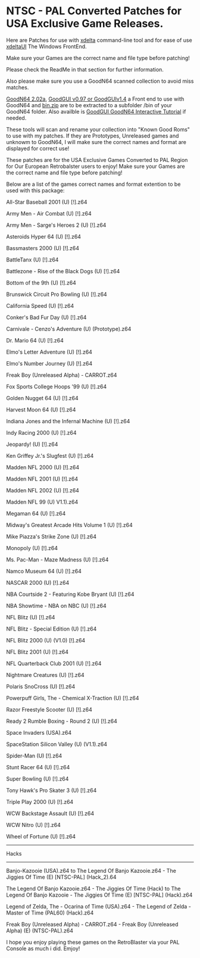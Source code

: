 # NTSC - PAL Converted Patches for USA Exclusive Game Releases.

Here are Patches for use with [xdelta](http://xdelta.org/) command-line tool and for ease of use [xdeltaUI](https://www.romhacking.net/utilities/598/) The Windows FrontEnd.

Make sure your Games are the correct name and file type before patching!

Please check the ReadMe in that section for further information.

Also please make sure you use a GoodN64 scanned collection to avoid miss matches.

[GoodN64 2.02a](https://www.emutalk.net/threads/goodn64-2-02a.12068/), [GoodGUI v0.97 or GoodGUIv1.4](https://www.emutalk.net/threads/goodgui-v0-97.29155/) a Front end to use with GoodN64 and [bin.zip](https://www.emutalk.net/threads/bin-zip.12070/) are to be extracted to a subfolder /bin of your GoodN64 folder. Also availble is [GoodGUI GoodN64 Interactive Tutorial](https://www.emutalk.net/threads/goodgui-goodn64-tutorial.28965/) if needed.

These tools will scan and rename your collection into "Known Good Roms" to use with my patches. If they are Prototypes, Unreleased games and unknowm to GoodN64, I will make sure the correct names and format are displayed for correct use!

These patches are for the USA Exclusive Games Converted to PAL Region for Our European Retrobalster users to enjoy!
Make sure your Games are the correct name and file type before patching!

Below are a list of the games correct names and format extention to be used with this package:

All-Star Baseball 2001 (U) [!].z64

Army Men - Air Combat (U) [!].z64

Army Men - Sarge's Heroes 2 (U) [!].z64

Asteroids Hyper 64 (U) [!].z64

Bassmasters 2000 (U) [!].z64

BattleTanx (U) [!].z64

Battlezone - Rise of the Black Dogs (U) [!].z64

Bottom of the 9th (U) [!].z64

Brunswick Circuit Pro Bowling (U) [!].z64

California Speed (U) [!].z64

Conker's Bad Fur Day (U) [!].z64

Carnivale - Cenzo's Adventure (U) (Prototype).z64

Dr. Mario 64 (U) [!].z64

Elmo's Letter Adventure (U) [!].z64

Elmo's Number Journey (U) [!].z64

Freak Boy (Unreleased Alpha) - CARROT.z64

Fox Sports College Hoops '99 (U) [!].z64

Golden Nugget 64 (U) [!].z64

Harvest Moon 64 (U) [!].z64

Indiana Jones and the Infernal Machine (U) [!].z64

Indy Racing 2000 (U) [!].z64

Jeopardy! (U) [!].z64

Ken Griffey Jr.'s Slugfest (U) [!].z64

Madden NFL 2000 (U) [!].z64

Madden NFL 2001 (U) [!].z64

Madden NFL 2002 (U) [!].z64

Madden NFL 99 (U) V1.1).z64

Megaman 64 (U) [!].z64

Midway's Greatest Arcade Hits Volume 1 (U) [!].z64

Mike Piazza's Strike Zone (U) [!].z64

Monopoly (U) [!].z64

Ms. Pac-Man - Maze Madness (U) [!].z64

Namco Museum 64 (U) [!].z64

NASCAR 2000 (U) [!].z64

NBA Courtside 2 - Featuring Kobe Bryant (U) [!].z64

NBA Showtime - NBA on NBC (U) [!].z64

NFL Blitz (U) [!].z64

NFL Blitz - Special Edition (U) [!].z64

NFL Blitz 2000 (U) (V1.0) [!].z64

NFL Blitz 2001 (U) [!].z64

NFL Quarterback Club 2001 (U) [!].z64

Nightmare Creatures (U) [!].z64

Polaris SnoCross (U) [!].z64

Powerpuff Girls, The - Chemical X-Traction (U) [!].z64

Razor Freestyle Scooter (U) [!].z64

Ready 2 Rumble Boxing - Round 2 (U) [!].z64

Space Invaders (USA).z64

SpaceStation Silicon Valley (U) (V1.1).z64

Spider-Man (U) [!].z64

Stunt Racer 64 (U) [!].z64

Super Bowling (U) [!].z64

Tony Hawk's Pro Skater 3 (U) [!].z64

Triple Play 2000 (U) [!].z64

WCW Backstage Assault (U) [!].z64

WCW Nitro (U) [!].z64

Wheel of Fortune (U) [!].z64

---------------------------------

Hacks

-----

Banjo-Kazooie (USA).z64 to The Legend Of Banjo Kazooie.z64 - The Jiggies Of Time (E) [NTSC-PAL] (Hack_2).64

The Legend Of Banjo Kazooie.z64 - The Jiggies Of Time (Hack) to The Legend Of Banjo Kazooie - The Jiggies Of Time (E) [NTSC-PAL] (Hack).z64

Legend of Zelda, The - Ocarina of Time (USA).z64 - The Legend of Zelda - Master of Time (PAL60) (Hack).z64

Freak Boy (Unreleased Alpha) - CARROT.z64 - Freak Boy (Unreleased Alpha) (E) (NTSC-PAL).z64

I hope you enjoy playing these games on the RetroBlaster via your PAL Console as much i did.
Emjoy!

